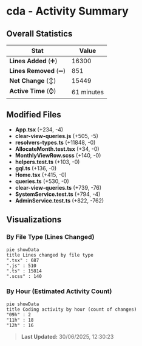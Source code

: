 # cda - Activity Summary 

## Overall Statistics

| Stat                   | Value                                                             |
| ---------------------- | ----------------------------------------------------------------- |
| **Lines Added** (➕)   | 16300                                          |
| **Lines Removed** (➖) | 851                                        |
| **Net Change** (↕)    | 15449                |
| **Active Time** (⌚)   | 61 minutes |


## Modified Files
- **App.tsx** (+234, -4)
- **clear-view-queries.js** (+505, -5)
- **resolvers-types.ts** (+11848, -0)
- **AllocateMonth.test.tsx** (+34, -0)
- **MonthlyViewRow.scss** (+140, -0)
- **helpers.test.ts** (+103, -0)
- **gql.ts** (+136, -0)
- **Home.tsx** (+415, -0)
- **queries.ts** (+530, -0)
- **clear-view-queries.ts** (+739, -76)
- **SystemService.test.ts** (+794, -4)
- **AdminService.test.ts** (+822, -762)

## Visualizations

### By File Type (Lines Changed)

```mermaid
pie showData
title Lines changed by file type
".tsx" : 687
".js" : 510
".ts" : 15814
".scss" : 140
```

### By Hour (Estimated Activity Count)

```mermaid
pie showData
title Coding activity by hour (count of changes)
"09h" : 2
"11h" : 18
"12h" : 16
```


> **Last Updated:** 30/06/2025, 12:30:23